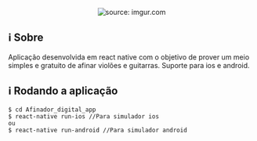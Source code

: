 <p align="center" href="https://i.imgur.com/lOKPm1S.png"><img src="https://i.imgur.com/lOKPm1S.png" title="source: imgur.com" /></p>

## ℹ️ Sobre

Aplicação desenvolvida em react native com o objetivo de prover um meio simples e gratuito de afinar violões e guitarras. Suporte para ios e android.

## ℹ️ Rodando a aplicação

```Terminal
$ cd Afinador_digital_app
$ react-native run-ios //Para simulador ios
ou
$ react-native run-android //Para simulador android
```
